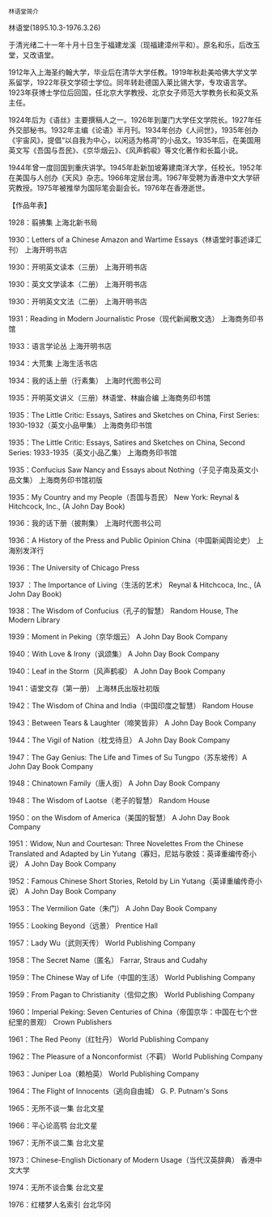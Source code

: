     林语堂简介 

   林语堂(1895.10.3-1976.3.26)

   于清光绪二十一年十月十日生于福建龙溪（现福建漳州平和）。原名和乐，后改玉堂，又改语堂。

   1912年入上海圣约翰大学，毕业后在清华大学任教。1919年秋赴美哈佛大学文学系留学，1922年获文学硕士学位。同年转赴德国入莱比锡大学，专攻语言学。1923年获博士学位后回国，任北京大学教授、北京女子师范大学教务长和英文系主任。

   1924年后为《语丝》主要撰稿人之一。1926年到厦门大学任文学院长。1927年任外交部秘书。1932年主编《论语》半月刊。1934年创办《人间世》，1935年创办《宇宙风》，提倡“以自我为中心，以闲适为格凋”的小品文。1935年后，在美国用英文写《吾国与吾民》、《京华烟云》、《风声鹤唳》等文化著作和长篇小说。 

   1944年曾一度回国到重庆讲学。1945年赴新加坡筹建南洋大学，任校长。1952年在美国与人创办《天风》杂志。1966年定居台湾。1967年受聘为香港中文大学研究教授。1975年被推举为国际笔会副会长。1976年在香港逝世。 

   【作品年表】

   1928：翦拂集 上海北新书局 

   1930：Letters of a Chinese Amazon and Wartime Essays（林语堂时事述译汇刊） 上海开明书店

   1930：开明英文读本（三册） 上海开明书店 

   1930：英文文学读本（二册） 上海开明书店 

   1930：开明英文文法（二册） 上海开明书店 

   1931：Reading in Modern Journalistic Prose（现代新闻散文选） 上海商务印书馆 

   1933：语言学论丛 上海开明书店 

   1934：大荒集 上海生活书店 

   1934：我的话上册（行素集） 上海时代图书公司 

   1935：开明英文讲义（三册）林语堂、林幽合编 上海商务印书馆 

   1935：The Little Critic: Essays, Satires and Sketches on China, First Series: 1930-1932（英文小品甲集） 上海商务印书馆 

   1935：The Little Critic: Essays, Satires and Sketches on China, Second Series: 1933-1935（英文小品乙集） 上海商务印书馆 

   1935：Confucius Saw Nancy and Essays about Nothing（子见子南及英文小品文集） 上海商务印书馆初版 

   1935：My Country and my People（吾国与吾民） New York: Reynal &amp; Hitchcock, Inc., (A John Day Book) 

   1936：我的话下册（披荆集） 上海时代图书公司 

   1936：A History of the Press and Public Opinion China（中国新闻舆论史） 上海别发洋行 

   1936：The University of Chicago Press 

   1937 ：The Importance of Living（生活的艺术） Reynal &amp; Hitchcoca, Inc., (A John Day Book) 

   1938：The Wisdom of Confucius（孔子的智慧） Random House, The Modern Library 

   1939：Moment in Peking（京华烟云） A John Day Book Company 

   1940：With Love &amp; Irony（讽颂集） A John Day Book Company 

   1940：Leaf in the Storm（风声鹤唳） A John Day Book Company 

   1941：语堂文存（第一册） 上海林氏出版社初版 

   1942：The Wisdom of China and India（中国印度之智慧） Random House 

   1943：Between Tears &amp; Laughter（啼笑皆非） A John Day Book Company 

   1944：The Vigil of Nation（枕戈待旦） A John Day Book Company 

   1947：The Gay Genius: The Life and Times of Su Tungpo（苏东坡传）A John Day Book Company 

   1948：Chinatown Family（唐人街） A John Day Book Company 

   1948：The Wisdom of Laotse（老子的智慧） Random House 

   1950：on the Wisdom of America（美国的智慧） A John Day Book Company 

   1951：Widow, Nun and Courtesan: Three Novelettes From the Chinese Translated and Adapted by Lin Yutang（寡妇，尼姑与歌妓：英译重编传奇小说） A John Day Book Company 

   1952：Famous Chinese Short Stories, Retold by Lin Yutang（英译重编传奇小说） A John Day Book Company 

   1953：The Vermilion Gate（朱门） A John Day Book Company 

   1955：Looking Beyond（远景） Prentice Hall 

   1957：Lady Wu（武则天传） World Publishing Company 

   1958：The Secret Name（匿名） Farrar, Straus and Cudahy 

   1959：The Chinese Way of Life（中国的生活） World Publishing Company 

   1959：From Pagan to Christianity（信仰之旅） World Publishing Company 

   1960：Imperial Peking: Seven Centuries of China（帝国京华：中国在七个世纪里的景观） Crown Publishers 

   1961：The Red Peony（红牡丹） World Publishing Company 

   1962：The Pleasure of a Nonconformist（不羁） World Publishing Company 

   1963：Juniper Loa（赖柏英） World Publishing Company 

   1964：The Flight of Innocents（逃向自由城） G. P. Putnam\'s Sons 

   1965：无所不谈一集 台北文星 

   1966：平心论高鹗 台北文星 

   1967：无所不谈二集 台北文星 

   1973：Chinese-English Dictionary of Modern Usage（当代汉英辞典） 香港中文大学 

   1974：无所不谈合集 台北文星 

   1976：红楼梦人名索引 台北华冈

